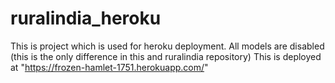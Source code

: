 # ruralindia_heroku

This is project which is used for heroku deployment.
All models are disabled (this is the only difference in this and ruralindia repository)
This is deployed at "https://frozen-hamlet-1751.herokuapp.com/"
